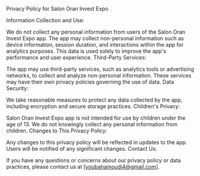 Privacy Policy for Salon Oran Invest Expo

Information Collection and Use:

We do not collect any personal information from users of the Salon Oran Invest Expo app.
The app may collect non-personal information such as device information, session duration, and interactions within the app for analytics purposes. This data is used solely to improve the app's performance and user experience.
Third-Party Services:

The app may use third-party services, such as analytics tools or advertising networks, to collect and analyze non-personal information. These services may have their own privacy policies governing the use of data.
Data Security:

We take reasonable measures to protect any data collected by the app, including encryption and secure storage practices.
Children's Privacy:

Salon Oran Invest Expo app is not intended for use by children under the age of 13. We do not knowingly collect any personal information from children.
Changes to This Privacy Policy:

Any changes to this privacy policy will be reflected in updates to the app. Users will be notified of any significant changes.
Contact Us:

If you have any questions or concerns about our privacy policy or data practices, please contact us at [youbahamoudi4@gmail.com].

